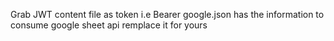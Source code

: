 Grab JWT content file as token i.e Bearer <JWT token file content>
google.json has the information to consume google sheet api remplace it for yours
